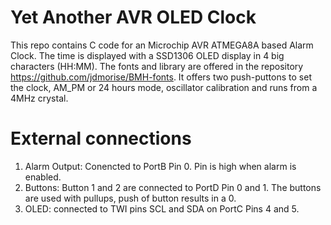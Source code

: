 # Yet Another AVR OLED Clock

This repo contains C code for an Microchip AVR ATMEGA8A based Alarm Clock. The time is displayed with a SSD1306 OLED display in 4 big characters (HH:MM). The fonts and library are offered in the repository https://github.com/jdmorise/BMH-fonts. It offers two push-puttons to set the clock, AM_PM or 24 hours mode, oscillator calibration and runs from a 4MHz crystal. 

# External connections

1. Alarm Output: Conencted to PortB Pin 0. Pin is high when alarm is enabled. 
2. Buttons: Button 1 and 2 are connected to PortD Pin 0 and 1. The buttons are used with pullups, push of button results in a 0. 
3. OLED: connected to TWI pins SCL and SDA on PortC Pins 4 and 5. 




